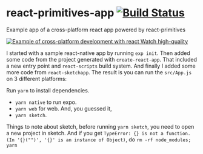 # react-primitives-app [![Build Status](https://travis-ci.org/Hermanya/react-primitives-app.svg?branch=master)](https://travis-ci.org/Hermanya/react-primitives-app)
Example app of a cross-platform react app powered by react-primitives

[![Example of cross-platform development with react](https://media.giphy.com/media/3o7WIATolBTJDaibbW/giphy.gif)
Watch high-quality](https://media.giphy.com/media/3o7WIATolBTJDaibbW/giphy-hd.mp4)

I started with a sample react-native app by running `exp init`. 
Then added some code from the project generated with `create-react-app`. 
That included a new entry point and `react-scripts` build system. 
And finally I added some more code from `react-sketchapp`.
The result is you can run the `src/App.js` on 3 different platforms:

Run `yarn` to install dependencies.
- `yarn native` to run expo. 
- `yarn web` for web. And, you guessed it, 
- `yarn sketch`.

Things to note about sketch, before running `yarn sketch`, you need to open a new project in sketch.
And if you get `TypeError: {} is not a function. (In '{}("")', '{}' is an instance of Object)`, do `rm -rf node_modules; yarn`
